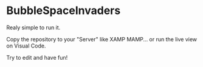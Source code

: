 # BubbleSpaceInvaders

Realy simple to run it.

Copy the repository to your "Server" like XAMP MAMP... or run the live view on Visual Code.

Try to edit and have fun!
